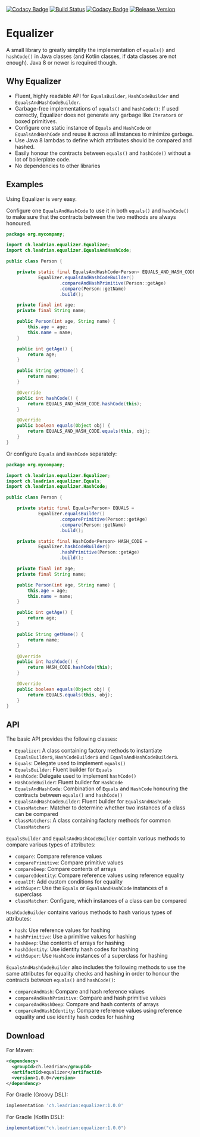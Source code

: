 [![Codacy Badge](https://api.codacy.com/project/badge/Grade/6e4827b909274d13a109be0d47dcf4d8)](https://www.codacy.com/app/Double-O-Seven/equalizer?utm_source=github.com&amp;utm_medium=referral&amp;utm_content=Double-O-Seven/equalizer&amp;utm_campaign=Badge_Grade)
[![Build Status](https://travis-ci.org/Double-O-Seven/kamp.svg?branch=master)](https://travis-ci.org/Double-O-Seven/kamp)
[![Codacy Badge](https://api.codacy.com/project/badge/Coverage/6e4827b909274d13a109be0d47dcf4d8)](https://www.codacy.com/app/Double-O-Seven/equalizer?utm_source=github.com&utm_medium=referral&utm_content=Double-O-Seven/equalizer&utm_campaign=Badge_Coverage)
[![Release Version](https://img.shields.io/maven-central/v/ch.leadrian/equalizer.svg?label=release)](https://search.maven.org/search?q=g:ch.leadrian%20AND%20a:equalizer)

# Equalizer

A small library to greatly simplify the implementation of `equals()` and `hashCode()` in Java classes (and Kotlin classes, if data classes are not enough).
Java 8 or newer is required though.

## Why Equalizer

*   Fluent, highly readable API for `EqualsBuilder`, `HashCodeBuilder` and `EqualsAndHashCodeBuilder`.
*   Garbage-free implementations of `equals()` and `hashCode()`: If used correctly, Equalizer does not generate any garbage like `Iterator`s or boxed primitives.
*   Configure one static instance of `Equals` and `HashCode` or `EqualsAndHashCode` and reuse it across all instances to minimize garbage.
*   Use Java 8 lambdas to define which attributes should be compared and hashed.
*   Easily honour the contracts between `equals()` and `hashCode()` without a lot of boilerplate code.
*   No dependencies to other libraries

## Examples

Using Equalizer is very easy.

Configure one `EqualsAndHashCode` to use it in both `equals()` and `hashCode()` to make sure that the contracts between the two methods are always honoured.

```java
package org.mycompany;

import ch.leadrian.equalizer.Equalizer;
import ch.leadrian.equalizer.EqualsAndHashCode;

public class Person {

    private static final EqualsAndHashCode<Person> EQUALS_AND_HASH_CODE =
            Equalizer.equalsAndHashCodeBuilder()
                    .compareAndHashPrimitive(Person::getAge)
                    .compare(Person::getName)
                    .build();

    private final int age;
    private final String name;

    public Person(int age, String name) {
        this.age = age;
        this.name = name;
    }

    public int getAge() {
        return age;
    }

    public String getName() {
        return name;
    }

    @Override
    public int hashCode() {
        return EQUALS_AND_HASH_CODE.hashCode(this);
    }

    @Override
    public boolean equals(Object obj) {
        return EQUALS_AND_HASH_CODE.equals(this, obj);
    }
}
```

Or configure `Equals` and `HashCode` separately:

```java
package org.mycompany;

import ch.leadrian.equalizer.Equalizer;
import ch.leadrian.equalizer.Equals;
import ch.leadrian.equalizer.HashCode;

public class Person {

    private static final Equals<Person> EQUALS = 
            Equalizer.equalsBuilder()
                    .comparePrimitive(Person::getAge)
                    .compare(Person::getName)
                    .build();

    private static final HashCode<Person> HASH_CODE = 
            Equalizer.hashCodeBuilder()
                    .hashPrimitive(Person::getAge)
                    .build();

    private final int age;
    private final String name;

    public Person(int age, String name) {
        this.age = age;
        this.name = name;
    }

    public int getAge() {
        return age;
    }

    public String getName() {
        return name;
    }

    @Override
    public int hashCode() {
        return HASH_CODE.hashCode(this);
    }

    @Override
    public boolean equals(Object obj) {
        return EQUALS.equals(this, obj);
    }
}
```

## API

The basic API provides the following classes:

*   `Equalizer`: A class containing factory methods to instantiate `EqualsBuilder`s, `HashCodeBuilder`s and `EqualsAndHashCodeBuilder`s.
*   `Equals`: Delegate used to implement `equals()`
*   `EqualsBuilder`: Fluent builder for `Equals`
*   `HashCode`: Delegate used to implement `hashCode()`
*   `HashCodeBuilder`: Fluent builder for `HashCode`
*   `EqualsAndHashCode`: Combination of `Equals` and `HashCode` honouring the contracts between `equals()` and `hashCode()`
*   `EqualsAndHashCodeBuilder`: Fluent builder for `EqualsAndHashCode`
*   `ClassMatcher`: Matcher to determine whether two instances of a class can be compared
*   `ClassMatchers`: A class containing factory methods for common `ClassMatcher`s
  
`EqualsBuilder`  and `EqualsAndHashCodeBuilder` contain various methods to compare various types of attributes:
*   `compare`: Compare reference values
*   `comparePrimitive`: Compare primitive values
*   `compareDeep`: Compare contents of arrays
*   `compareIdentity`: Compare reference values using reference equality
*   `equalIf`: Add custom conditions for equality
*   `withSuper`: Use the `Equals` or `EqualsAndHashCode` instances of a superclass
*   `classMatcher`: Configure, which instances of a class can be compared
  
`HashCodeBuilder` contains various methods to hash various types of attributes:
*   `hash`: Use reference values for hashing
*   `hashPrimitive`: Use a primitive values for hashing
*   `hashDeep`: Use contents of arrays for hashing
*   `hashIdentity`: Use identity hash codes for hashing
*   `withSuper`: Use `HashCode` instances of a superclass for hashing
  
`EqualsAndHashCodeBuilder` also includes the following methods to use the same attributes for equality checks and hashing in order to honour the contracts between `equals()` and `hashCode()`:
*   `compareAndHash`: Compare and hash reference values
*   `compareAndHashPrimitive`: Compare and hash primitive values
*   `compareAndHashDeep`: Compare and hash contents of arrays
*   `compareAndHashIdentity`: Compare reference values using reference equality and use identity hash codes for hashing
  
## Download

For Maven:
```xml
<dependency>
  <groupId>ch.leadrian</groupId>
  <artifactId>equalizer</artifactId>
  <version>1.0.0</version>
</dependency>
```

For Gradle (Groovy DSL):
```groovy
implementation 'ch.leadrian:equalizer:1.0.0'
```

For Gradle (Kotlin DSL):
```groovy
implementation("ch.leadrian:equalizer:1.0.0")
```
